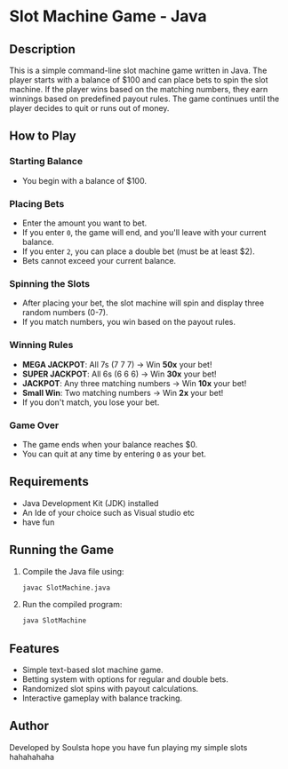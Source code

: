 # Slot Machine Game - Java

## Description
This is a simple command-line slot machine game written in Java. The player starts with a balance of $100 and can place bets to spin the slot machine. If the player wins based on the matching numbers, they earn winnings based on predefined payout rules. The game continues until the player decides to quit or runs out of money.

## How to Play

### Starting Balance
- You begin with a balance of $100.

### Placing Bets
- Enter the amount you want to bet.
- If you enter `0`, the game will end, and you'll leave with your current balance.
- If you enter `2`, you can place a double bet (must be at least $2).
- Bets cannot exceed your current balance.

### Spinning the Slots
- After placing your bet, the slot machine will spin and display three random numbers (0-7).
- If you match numbers, you win based on the payout rules.

### Winning Rules
- **MEGA JACKPOT**: All 7s (7 7 7) → Win **50x** your bet!
- **SUPER JACKPOT**: All 6s (6 6 6) → Win **30x** your bet!
- **JACKPOT**: Any three matching numbers → Win **10x** your bet!
- **Small Win**: Two matching numbers → Win **2x** your bet!
- If you don't match, you lose your bet.

### Game Over
- The game ends when your balance reaches $0.
- You can quit at any time by entering `0` as your bet.

## Requirements
- Java Development Kit (JDK) installed
- An Ide of your choice such as Visual studio etc
- have fun

## Running the Game
1. Compile the Java file using:
   ```sh
   javac SlotMachine.java
   ```
2. Run the compiled program:
   ```sh
   java SlotMachine
   ```

## Features
- Simple text-based slot machine game.
- Betting system with options for regular and double bets.
- Randomized slot spins with payout calculations.
- Interactive gameplay with balance tracking.

## Author
Developed by Soulsta
hope you have fun playing my simple slots hahahahaha
